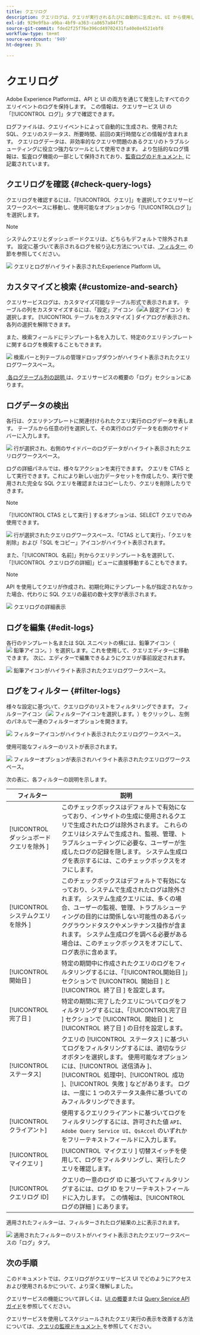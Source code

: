 ```yaml
---
title: クエリログ
description: クエリログは、クエリが実行されるたびに自動的に生成され、UI から使用してトラブルシューティングに役立ちます。 このドキュメントでは、UI のクエリサービスログ セクションの使用方法と操作方法について説明します。
exl-id: 929e9fba-a9ba-4bf9-a363-ca8657a84f75
source-git-commit: fded2f25f76e396cd49702431fa40e8e4521ebf8
workflow-type: tm+mt
source-wordcount: '949'
ht-degree: 3%

---
```


# クエリログ

Adobe Experience Platformは、API と UI の両方を通じて発生したすべてのクエリイベントのログを保持します。 この情報は、クエリサービス UI の「[!UICONTROL &#x200B; ログ &#x200B;]」タブで確認できます。

ログファイルは、クエリイベントによって自動的に生成され、使用された SQL、クエリのステータス、所要時間、前回の実行時間などの情報が含まれます。 クエリログデータは、非効率的なクエリや問題のあるクエリのトラブルシューティングに役立つ強力なツールとして使用できます。 より包括的なログ情報は、監査ログ機能の一部として保持されており、[&#x200B; 監査ログのドキュメント &#x200B;](../../landing/governance-privacy-security/audit-logs/overview.md) に記載されています。

## クエリログを確認 {#check-query-logs}

クエリログを確認するには、「[!UICONTROL &#x200B; クエリ &#x200B;]」を選択してクエリサービスワークスペースに移動し、使用可能なオプションから「[!UICONTROL &#x200B; ログ &#x200B;]」を選択します。

>[!NOTE]
>
>システムクエリとダッシュボードクエリは、どちらもデフォルトで除外されます。 設定に基づいて表示されるログを絞り込む方法については、[&#x200B; フィルター &#x200B;](#filter-logs) の節を参照してください。

![&#x200B; クエリとログがハイライト表示されたExperience Platform UI。](../images/ui/query-log/logs.png)

## カスタマイズと検索 {#customize-and-search}

クエリサービスログは、カスタマイズ可能なテーブル形式で表示されます。 テーブルの列をカスタマイズするには、「設定」アイコン（![A 設定アイコン](/help/images/icons/column-settings.png)）を選択します。 [!UICONTROL &#x200B; テーブルをカスタマイズ &#x200B;] ダイアログが表示され、各列の選択を解除できます。

また、検索フィールドにテンプレート名を入力して、特定のクエリテンプレートに関するログを検索することもできます。

![&#x200B; 検索バーと列テーブルの管理ドロップダウンがハイライト表示されたクエリログワークスペース。](../images/ui/query-log/customize-logs.png)

[&#x200B; 各ログテーブル列の説明 &#x200B;](./overview.md#log) は、クエリサービスの概要の「ログ」セクションにあります。

## ログデータの検出

各行は、クエリテンプレートに関連付けられたクエリ実行のログデータを表します。 テーブルから任意の行を選択して、その実行のログデータを右側のサイドバーに入力します。

![&#x200B; 行が選択され、右側のサイドバーのログデータがハイライト表示されたクエリログワークスペース。](../images/ui/query-log/log-details.png)

ログの詳細パネルでは、様々なアクションを実行できます。 クエリを CTAS として実行できます。これにより新しい出力データセットを作成したり、実行で使用された完全な SQL クエリを確認またはコピーしたり、クエリを削除したりできます。

>[!NOTE]
>
>「[!UICONTROL CTAS として実行 &#x200B;] するオプションは、SELECT クエリでのみ使用できます。

![&#x200B; 行が選択されたクエリログワークスペース、「CTAS として実行」、「クエリを削除」および「SQL をコピー」アイコンがハイライト表示されます。](../images/ui/query-log/edit-output-dataset.png)

また、「[!UICONTROL &#x200B; 名前 &#x200B;]」列からクエリテンプレート名を選択して、「[!UICONTROL &#x200B; クエリログの詳細 &#x200B;]」ビューに直接移動することもできます。

>[!NOTE]
>
>API を使用してクエリが作成され、初期化時にテンプレート名が指定されなかった場合、代わりに SQL クエリの最初の数十文字が表示されます。

![&#x200B; クエリログの詳細表示 &#x200B;](../images/ui/query-log/query-log-details.png)

## ログを編集 {#edit-logs}

各行のテンプレート名または SQL スニペットの横には、鉛筆アイコン（![&#x200B; 鉛筆アイコン。](/help/images/icons/edit.png)）を選択します。これを使用して、クエリエディターに移動できます。 次に、エディターで編集できるようにクエリが事前設定されます。

![&#x200B; 鉛筆アイコンがハイライト表示されたクエリログワークスペース。](../images/ui/query-log/edit-query.png)

## ログをフィルター {#filter-logs}

様々な設定に基づいて、クエリログのリストをフィルタリングできます。 フィルターアイコン（![&#x200B; フィルターアイコンを選択します。](/help/images/icons/filter.png)）をクリックし、左側のパネルで一連のフィルターオプションを開きます。

![&#x200B; フィルターアイコンがハイライト表示されたクエリログワークスペース。](../images/ui/query-log/log-filter.png)

使用可能なフィルターのリストが表示されます。

![&#x200B; フィルターオプションが表示されハイライト表示されたクエリログワークスペース。](../images/ui/query-log/log-filter-settings.png)

次の表に、各フィルターの説明を示します。

| フィルター | 説明 |
| ------ | ----------- |
| [!UICONTROL &#x200B; ダッシュボードクエリを除外 &#x200B;] | このチェックボックスはデフォルトで有効になっており、インサイトの生成に使用されるクエリで生成されたログは除外されます。 これらのクエリはシステムで生成され、監視、管理、トラブルシューティングに必要な、ユーザーが生成したログの記録を隠します。 システム生成ログを表示するには、このチェックボックスをオフにします。 |
| [!UICONTROL &#x200B; システムクエリを除外 &#x200B;] | このチェックボックスはデフォルトで有効になっており、システムで生成されたログは除外されます。 システム生成クエリには、多くの場合、ユーザーの監視、管理、トラブルシューティングの目的には関係しない可能性のあるバックグラウンドタスクやメンテナンス操作が含まれます。 システム生成ログを調べる必要がある場合は、このチェックボックスをオフにして、ログ表示に含めます。 |
| [!UICONTROL &#x200B; 開始日 &#x200B;] | 特定の期間中に作成されたクエリのログをフィルタリングするには、「[!UICONTROL &#x200B; 開始日 &#x200B;]」セクションで [!UICONTROL &#x200B; 開始日 &#x200B;] と [!UICONTROL &#x200B; 終了日 &#x200B;] を設定します。 |
| [!UICONTROL &#x200B; 完了日 &#x200B;] | 特定の期間に完了したクエリについてログをフィルタリングするには、「[!UICONTROL &#x200B; 完了日 &#x200B;] セクションで [!UICONTROL &#x200B; 開始日 &#x200B;] と [!UICONTROL &#x200B; 終了日 &#x200B;] の日付を設定します。 |
| [!UICONTROL ステータス] | クエリの [!UICONTROL &#x200B; ステータス &#x200B;] に基づいてログをフィルタリングするには、適切なラジオボタンを選択します。 使用可能なオプションには、[!UICONTROL &#x200B; 送信済み &#x200B;]、[!UICONTROL &#x200B; 処理中 &#x200B;]、[!UICONTROL &#x200B; 成功 &#x200B;]、[!UICONTROL &#x200B; 失敗 &#x200B;] などがあります。 ログは、一度に 1 つのステータス条件に基づいてのみフィルタリングできます。 |
| [!UICONTROL クライアント] | 使用するクエリクライアントに基づいてログをフィルタリングするには、許可された値 `API`、`Adobe Query Service UI`、`QsAccel` のいずれかをフリーテキストフィールドに入力します。 |
| [!UICONTROL &#x200B; マイクエリ &#x200B;] | [!UICONTROL &#x200B; マイクエリ &#x200B;] 切替スイッチを使用して、ログをフィルタリングし、実行したクエリを確認します。 |
| [!UICONTROL &#x200B; クエリログ ID] | クエリの一意のログ ID に基づいてフィルタリングするには、ログ ID をフリーテキストフィールドに入力します。 この情報は、[!UICONTROL &#x200B; ログの詳細 &#x200B;] にあります。 |

適用されたフィルターは、フィルターされたログ結果の上に表示されます。

![&#x200B; 適用されたフィルターのリストがハイライト表示されたクエリワークスペースの「ログ」タブ。](../images/ui/query-log/applied-log-filters.png)

## 次の手順

このドキュメントでは、クエリログがクエリサービス UI でどのようにアクセスおよび使用されるかについて、より深く理解しました。

クエリサービスの機能について詳しくは、[UI の概要](./overview.md)または [Query Service API ガイド](../api/getting-started.md)を参照してください。

クエリサービスを使用してスケジュールされたクエリ実行の表示を改善する方法については、[&#x200B; クエリの監視ドキュメント &#x200B;](./monitor-queries.md) を参照してください。
